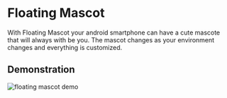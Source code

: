 # Floating Mascot

With Floating Mascot your android smartphone can have a cute mascote that will always with be you. The mascot changes as your environment changes and everything is customized.

## Demonstration


![floating mascot demo](https://github.com/raul-felipe/floating_mascot/assets/17601661/1688a9fc-1a16-4eb8-8784-e990c4861c95)
